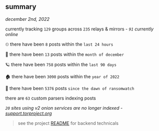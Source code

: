 
## summary
_december 2nd, 2022_

currently tracking `129` groups across `235` relays & mirrors - _`91` currently online_

⏲ there have been `8` posts within the `last 24 hours`

🦈 there have been `13` posts within the `month of december`

🪐 there have been `758` posts within the `last 90 days`

🏚 there have been `3090` posts within the `year of 2022`

🦕 there have been `5376` posts `since the dawn of ransomwatch`

there are `63` custom parsers indexing posts

_`20` sites using v2 onion services are no longer indexed - [support.torproject.org](https://support.torproject.org/onionservices/v2-deprecation/)_

> see the project [README](https://github.com/joshhighet/ransomwatch#ransomwatch--) for backend technicals
